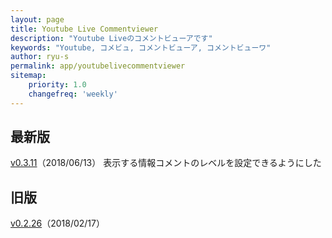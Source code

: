 ```yaml
---
layout: page
title: Youtube Live Commentviewer
description: "Youtube Liveのコメントビューアです"
keywords: "Youtube, コメビュ, コメントビューア, コメントビューワ"
author: ryu-s
permalink: app/youtubelivecommentviewer
sitemap:
    priority: 1.0
    changefreq: 'weekly'	
---
```


## 最新版
[v0.3.11](http://int-main.net/app/YoutubeLiveCommentViewer_v0.3.11.zip)（2018/06/13） 表示する情報コメントのレベルを設定できるようにした  
  
## 旧版
[v0.2.26](http://int-main.net/app/YoutubeLiveCommentViewer_v0.2.26.zip)（2018/02/17）  
